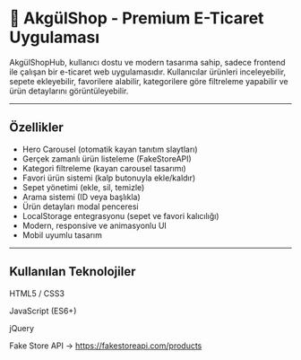 # 🛒 AkgülShop - Premium E-Ticaret Uygulaması

AkgülShopHub, kullanıcı dostu ve modern tasarıma sahip, sadece frontend ile çalışan bir e-ticaret web uygulamasıdır. Kullanıcılar ürünleri inceleyebilir, sepete ekleyebilir, favorilere alabilir, kategorilere göre filtreleme yapabilir ve ürün detaylarını görüntüleyebilir.

---

## Özellikler

- Hero Carousel (otomatik kayan tanıtım slaytları)
- Gerçek zamanlı ürün listeleme (FakeStoreAPI)
- Kategori filtreleme (kayan carousel tasarımı)
- Favori ürün sistemi (kalp butonuyla ekle/kaldır)
- Sepet yönetimi (ekle, sil, temizle)
- Arama sistemi (ID veya başlıkla)
- Ürün detayları modal penceresi
- LocalStorage entegrasyonu (sepet ve favori kalıcılığı)
- Modern, responsive ve animasyonlu UI
- Mobil uyumlu tasarım

---

## Kullanılan Teknolojiler
HTML5 / CSS3

JavaScript (ES6+)

jQuery

Fake Store API
→ https://fakestoreapi.com/products
